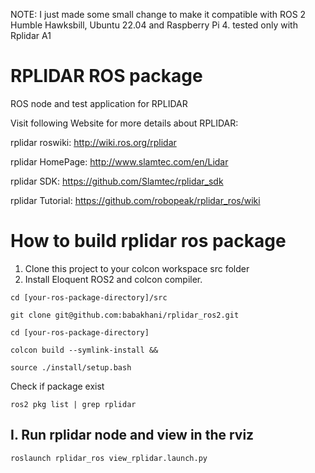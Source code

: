 NOTE: I just made some small change to make it compatible with ROS 2 Humble
Hawksbill, Ubuntu 22.04 and Raspberry Pi 4. tested only with Rplidar A1

RPLIDAR ROS package
=====================================================================

ROS node and test application for RPLIDAR

Visit following Website for more details about RPLIDAR:

rplidar roswiki: http://wiki.ros.org/rplidar

rplidar HomePage:   http://www.slamtec.com/en/Lidar

rplidar SDK: https://github.com/Slamtec/rplidar_sdk

rplidar Tutorial:  https://github.com/robopeak/rplidar_ros/wiki

How to build rplidar ros package
=====================================================================

1) Clone this project to your colcon workspace src folder
2) Install Eloquent ROS2 and colcon compiler.


```
cd [your-ros-package-directory]/src

git clone git@github.com:babakhani/rplidar_ros2.git

cd [your-ros-package-directory]

colcon build --symlink-install &&

source ./install/setup.bash
```

Check if package exist

```
ros2 pkg list | grep rplidar
```

I. Run rplidar node and view in the rviz
------------------------------------------------------------

```
roslaunch rplidar_ros view_rplidar.launch.py
```
